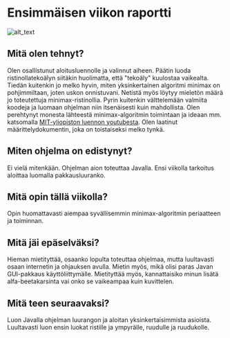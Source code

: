 # Ensimmäisen viikon raportti

![alt_text](https://media1.giphy.com/media/XYrHWGJPtaQMM/giphy.webp?cid=ecf05e4767a193b68e552f53dbaf4ae133b2a2023d54d4ae&rid=giphy.webp)

## Mitä olen tehnyt?

Olen osallistunut aloitusluennolle ja valinnut aiheen. Päätin luoda ristinollatekoälyn siitäkin huolimatta, että "tekoäly" kuulostaa vaikealta.
Tiedän kuitenkin jo melko hyvin, miten yksinkertainen algoritmi minimax on pohjimmiltaan, joten uskon onnistuvani. 
Netistä myös löytyy mieletön määrä jo toteutettuja minimax-ristinollia. 
Pyrin kuitenkin välttelemään valmiita koodeja ja luomaan ohjelman niin itsenäisesti kuin mahdollista. 
Olen perehtynyt monesta lähteestä minimax-algoritmin toimintaan ja ideaan mm. katsomalla [MIT-yliopiston luennon youtubesta](https://www.youtube.com/watch?v=STjW3eH0Cik).
Olen laatinut määrittelydokumentin, joka on toistaiseksi melko tynkä. 

## Miten ohjelma on edistynyt?

Ei vielä mitenkään. Ohjelman aion toteuttaa Javalla. Ensi viikolla tarkoitus aloittaa luomalla pakkausluuranko. 

## Mitä opin tällä viikolla?

Opin huomattavasti aiempaa syvällisemmin minimax-algoritmin periaatteen ja toiminnan. 

## Mitä jäi epäselväksi?

Hieman mietityttää, osaanko lopulta toteuttaa ohjelmaa, mutta luultavasti osaan internetin ja ohjauksen avulla. 
Mietin myös, mikä olisi paras Javan GUI-pakkaus käyttöliittymälle. 
Mietityttää myös, kannattaisiko minun lisätä alfa-beetakarsinta vai onko se vaikeampaa kuin kuvittelen.

## Mitä teen seuraavaksi?

Luon Javalla ohjelman luurangon ja aloitan yksinkertaisimmista asioista. Luultavasti luon ensin luokat ristille ja ympyrälle, ruudulle ja ruudukolle.
